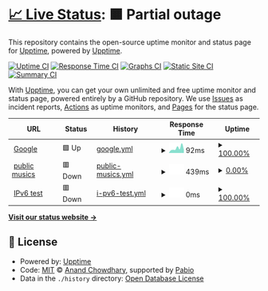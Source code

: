 # [📈 Live Status](https://fourgate.cloud): <!--live status--> **🟧 Partial outage**

This repository contains the open-source uptime monitor and status page for [Upptime](https://upptime.js.org), powered by [Upptime](https://github.com/upptime/upptime).

[![Uptime CI](https://github.com/upptime/upptime/workflows/Uptime%20CI/badge.svg)](https://github.com/upptime/upptime/actions?query=workflow%3A%22Uptime+CI%22)
[![Response Time CI](https://github.com/upptime/upptime/workflows/Response%20Time%20CI/badge.svg)](https://github.com/upptime/upptime/actions?query=workflow%3A%22Response+Time+CI%22)
[![Graphs CI](https://github.com/upptime/upptime/workflows/Graphs%20CI/badge.svg)](https://github.com/upptime/upptime/actions?query=workflow%3A%22Graphs+CI%22)
[![Static Site CI](https://github.com/upptime/upptime/workflows/Static%20Site%20CI/badge.svg)](https://github.com/upptime/upptime/actions?query=workflow%3A%22Static+Site+CI%22)
[![Summary CI](https://github.com/upptime/upptime/workflows/Summary%20CI/badge.svg)](https://github.com/upptime/upptime/actions?query=workflow%3A%22Summary+CI%22)

With [Upptime](https://upptime.js.org), you can get your own unlimited and free uptime monitor and status page, powered entirely by a GitHub repository. We use [Issues](https://github.com/upptime/upptime/issues) as incident reports, [Actions](https://github.com/upptime/upptime/actions) as uptime monitors, and [Pages](https://fourgate.cloud) for the status page.

<!--start: status pages-->
<!-- This summary is generated by Upptime (https://github.com/upptime/upptime) -->
<!-- Do not edit this manually, your changes will be overwritten -->
<!-- prettier-ignore -->
| URL | Status | History | Response Time | Uptime |
| --- | ------ | ------- | ------------- | ------ |
| <img alt="" src="https://icons.duckduckgo.com/ip3/www.google.com.ico" height="13"> [Google](https://www.google.com) | 🟩 Up | [google.yml](https://github.com/AcevedoR/upptime/commits/HEAD/history/google.yml) | <details><summary><img alt="Response time graph" src="./graphs/google/response-time-week.png" height="20"> 92ms</summary><br><a href="https://upptime.github.io/upptime/history/google"><img alt="Response time 104" src="https://img.shields.io/endpoint?url=https%3A%2F%2Fraw.githubusercontent.com%2FAcevedoR%2Fupptime%2FHEAD%2Fapi%2Fgoogle%2Fresponse-time.json"></a><br><a href="https://upptime.github.io/upptime/history/google"><img alt="24-hour response time 80" src="https://img.shields.io/endpoint?url=https%3A%2F%2Fraw.githubusercontent.com%2FAcevedoR%2Fupptime%2FHEAD%2Fapi%2Fgoogle%2Fresponse-time-day.json"></a><br><a href="https://upptime.github.io/upptime/history/google"><img alt="7-day response time 92" src="https://img.shields.io/endpoint?url=https%3A%2F%2Fraw.githubusercontent.com%2FAcevedoR%2Fupptime%2FHEAD%2Fapi%2Fgoogle%2Fresponse-time-week.json"></a><br><a href="https://upptime.github.io/upptime/history/google"><img alt="30-day response time 99" src="https://img.shields.io/endpoint?url=https%3A%2F%2Fraw.githubusercontent.com%2FAcevedoR%2Fupptime%2FHEAD%2Fapi%2Fgoogle%2Fresponse-time-month.json"></a><br><a href="https://upptime.github.io/upptime/history/google"><img alt="1-year response time 104" src="https://img.shields.io/endpoint?url=https%3A%2F%2Fraw.githubusercontent.com%2FAcevedoR%2Fupptime%2FHEAD%2Fapi%2Fgoogle%2Fresponse-time-year.json"></a></details> | <details><summary><a href="https://upptime.github.io/upptime/history/google">100.00%</a></summary><a href="https://upptime.github.io/upptime/history/google"><img alt="All-time uptime 100.00%" src="https://img.shields.io/endpoint?url=https%3A%2F%2Fraw.githubusercontent.com%2FAcevedoR%2Fupptime%2FHEAD%2Fapi%2Fgoogle%2Fuptime.json"></a><br><a href="https://upptime.github.io/upptime/history/google"><img alt="24-hour uptime 100.00%" src="https://img.shields.io/endpoint?url=https%3A%2F%2Fraw.githubusercontent.com%2FAcevedoR%2Fupptime%2FHEAD%2Fapi%2Fgoogle%2Fuptime-day.json"></a><br><a href="https://upptime.github.io/upptime/history/google"><img alt="7-day uptime 100.00%" src="https://img.shields.io/endpoint?url=https%3A%2F%2Fraw.githubusercontent.com%2FAcevedoR%2Fupptime%2FHEAD%2Fapi%2Fgoogle%2Fuptime-week.json"></a><br><a href="https://upptime.github.io/upptime/history/google"><img alt="30-day uptime 100.00%" src="https://img.shields.io/endpoint?url=https%3A%2F%2Fraw.githubusercontent.com%2FAcevedoR%2Fupptime%2FHEAD%2Fapi%2Fgoogle%2Fuptime-month.json"></a><br><a href="https://upptime.github.io/upptime/history/google"><img alt="1-year uptime 100.00%" src="https://img.shields.io/endpoint?url=https%3A%2F%2Fraw.githubusercontent.com%2FAcevedoR%2Fupptime%2FHEAD%2Fapi%2Fgoogle%2Fuptime-year.json"></a></details>
| <img alt="" src="https://icons.duckduckgo.com/ip3/fourgate.cloud.ico" height="13"> [public musics](https://fourgate.cloud/public/musics) | 🟥 Down | [public-musics.yml](https://github.com/AcevedoR/upptime/commits/HEAD/history/public-musics.yml) | <details><summary><img alt="Response time graph" src="./graphs/public-musics/response-time-week.png" height="20"> 439ms</summary><br><a href="https://upptime.github.io/upptime/history/public-musics"><img alt="Response time 389" src="https://img.shields.io/endpoint?url=https%3A%2F%2Fraw.githubusercontent.com%2FAcevedoR%2Fupptime%2FHEAD%2Fapi%2Fpublic-musics%2Fresponse-time.json"></a><br><a href="https://upptime.github.io/upptime/history/public-musics"><img alt="24-hour response time 427" src="https://img.shields.io/endpoint?url=https%3A%2F%2Fraw.githubusercontent.com%2FAcevedoR%2Fupptime%2FHEAD%2Fapi%2Fpublic-musics%2Fresponse-time-day.json"></a><br><a href="https://upptime.github.io/upptime/history/public-musics"><img alt="7-day response time 439" src="https://img.shields.io/endpoint?url=https%3A%2F%2Fraw.githubusercontent.com%2FAcevedoR%2Fupptime%2FHEAD%2Fapi%2Fpublic-musics%2Fresponse-time-week.json"></a><br><a href="https://upptime.github.io/upptime/history/public-musics"><img alt="30-day response time 402" src="https://img.shields.io/endpoint?url=https%3A%2F%2Fraw.githubusercontent.com%2FAcevedoR%2Fupptime%2FHEAD%2Fapi%2Fpublic-musics%2Fresponse-time-month.json"></a><br><a href="https://upptime.github.io/upptime/history/public-musics"><img alt="1-year response time 389" src="https://img.shields.io/endpoint?url=https%3A%2F%2Fraw.githubusercontent.com%2FAcevedoR%2Fupptime%2FHEAD%2Fapi%2Fpublic-musics%2Fresponse-time-year.json"></a></details> | <details><summary><a href="https://upptime.github.io/upptime/history/public-musics">0.00%</a></summary><a href="https://upptime.github.io/upptime/history/public-musics"><img alt="All-time uptime 0.01%" src="https://img.shields.io/endpoint?url=https%3A%2F%2Fraw.githubusercontent.com%2FAcevedoR%2Fupptime%2FHEAD%2Fapi%2Fpublic-musics%2Fuptime.json"></a><br><a href="https://upptime.github.io/upptime/history/public-musics"><img alt="24-hour uptime 0.00%" src="https://img.shields.io/endpoint?url=https%3A%2F%2Fraw.githubusercontent.com%2FAcevedoR%2Fupptime%2FHEAD%2Fapi%2Fpublic-musics%2Fuptime-day.json"></a><br><a href="https://upptime.github.io/upptime/history/public-musics"><img alt="7-day uptime 0.00%" src="https://img.shields.io/endpoint?url=https%3A%2F%2Fraw.githubusercontent.com%2FAcevedoR%2Fupptime%2FHEAD%2Fapi%2Fpublic-musics%2Fuptime-week.json"></a><br><a href="https://upptime.github.io/upptime/history/public-musics"><img alt="30-day uptime 7.96%" src="https://img.shields.io/endpoint?url=https%3A%2F%2Fraw.githubusercontent.com%2FAcevedoR%2Fupptime%2FHEAD%2Fapi%2Fpublic-musics%2Fuptime-month.json"></a><br><a href="https://upptime.github.io/upptime/history/public-musics"><img alt="1-year uptime 0.01%" src="https://img.shields.io/endpoint?url=https%3A%2F%2Fraw.githubusercontent.com%2FAcevedoR%2Fupptime%2FHEAD%2Fapi%2Fpublic-musics%2Fuptime-year.json"></a></details>
| <img alt="" src="https://icons.duckduckgo.com/ip3/null.ico" height="13"> [IPv6 test](fourgate.cloud/public/musics) | 🟥 Down | [i-pv6-test.yml](https://github.com/AcevedoR/upptime/commits/HEAD/history/i-pv6-test.yml) | <details><summary><img alt="Response time graph" src="./graphs/i-pv6-test/response-time-week.png" height="20"> 0ms</summary><br><a href="https://upptime.github.io/upptime/history/i-pv6-test"><img alt="Response time 0" src="https://img.shields.io/endpoint?url=https%3A%2F%2Fraw.githubusercontent.com%2FAcevedoR%2Fupptime%2FHEAD%2Fapi%2Fi-pv6-test%2Fresponse-time.json"></a><br><a href="https://upptime.github.io/upptime/history/i-pv6-test"><img alt="24-hour response time 0" src="https://img.shields.io/endpoint?url=https%3A%2F%2Fraw.githubusercontent.com%2FAcevedoR%2Fupptime%2FHEAD%2Fapi%2Fi-pv6-test%2Fresponse-time-day.json"></a><br><a href="https://upptime.github.io/upptime/history/i-pv6-test"><img alt="7-day response time 0" src="https://img.shields.io/endpoint?url=https%3A%2F%2Fraw.githubusercontent.com%2FAcevedoR%2Fupptime%2FHEAD%2Fapi%2Fi-pv6-test%2Fresponse-time-week.json"></a><br><a href="https://upptime.github.io/upptime/history/i-pv6-test"><img alt="30-day response time 0" src="https://img.shields.io/endpoint?url=https%3A%2F%2Fraw.githubusercontent.com%2FAcevedoR%2Fupptime%2FHEAD%2Fapi%2Fi-pv6-test%2Fresponse-time-month.json"></a><br><a href="https://upptime.github.io/upptime/history/i-pv6-test"><img alt="1-year response time 0" src="https://img.shields.io/endpoint?url=https%3A%2F%2Fraw.githubusercontent.com%2FAcevedoR%2Fupptime%2FHEAD%2Fapi%2Fi-pv6-test%2Fresponse-time-year.json"></a></details> | <details><summary><a href="https://upptime.github.io/upptime/history/i-pv6-test">100.00%</a></summary><a href="https://upptime.github.io/upptime/history/i-pv6-test"><img alt="All-time uptime 100.00%" src="https://img.shields.io/endpoint?url=https%3A%2F%2Fraw.githubusercontent.com%2FAcevedoR%2Fupptime%2FHEAD%2Fapi%2Fi-pv6-test%2Fuptime.json"></a><br><a href="https://upptime.github.io/upptime/history/i-pv6-test"><img alt="24-hour uptime 100.00%" src="https://img.shields.io/endpoint?url=https%3A%2F%2Fraw.githubusercontent.com%2FAcevedoR%2Fupptime%2FHEAD%2Fapi%2Fi-pv6-test%2Fuptime-day.json"></a><br><a href="https://upptime.github.io/upptime/history/i-pv6-test"><img alt="7-day uptime 100.00%" src="https://img.shields.io/endpoint?url=https%3A%2F%2Fraw.githubusercontent.com%2FAcevedoR%2Fupptime%2FHEAD%2Fapi%2Fi-pv6-test%2Fuptime-week.json"></a><br><a href="https://upptime.github.io/upptime/history/i-pv6-test"><img alt="30-day uptime 100.00%" src="https://img.shields.io/endpoint?url=https%3A%2F%2Fraw.githubusercontent.com%2FAcevedoR%2Fupptime%2FHEAD%2Fapi%2Fi-pv6-test%2Fuptime-month.json"></a><br><a href="https://upptime.github.io/upptime/history/i-pv6-test"><img alt="1-year uptime 100.00%" src="https://img.shields.io/endpoint?url=https%3A%2F%2Fraw.githubusercontent.com%2FAcevedoR%2Fupptime%2FHEAD%2Fapi%2Fi-pv6-test%2Fuptime-year.json"></a></details>

<!--end: status pages-->

[**Visit our status website →**](https://fourgate.cloud)

## 📄 License

- Powered by: [Upptime](https://github.com/upptime/upptime)
- Code: [MIT](./LICENSE) © [Anand Chowdhary](https://anandchowdhary.com), supported by [Pabio](https://pabio.com)
- Data in the `./history` directory: [Open Database License](https://opendatacommons.org/licenses/odbl/1-0/)
